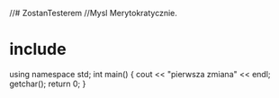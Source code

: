//# ZostanTesterem
//Mysl Merytokratycznie. 
# include<iostream>
using namespace std;
int main()
{
    cout << "pierwsza zmiana" << endl;
    getchar();
    return 0;
}